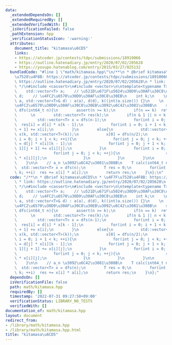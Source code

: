 ```yaml
---
data:
  _extendedDependsOn: []
  _extendedRequiredBy: []
  _extendedVerifiedWith: []
  _isVerificationFailed: false
  _pathExtension: hpp
  _verificationStatusIcon: ':warning:'
  attributes:
    document_title: "kitamasa\u6CD5"
    links:
    - https://atcoder.jp/contests/tdpc/submissions/18910066
    - https://outline.hatenadiary.jp/entry/2020/07/02/205628
    - https://yosupo.hatenablog.com/entry/2015/03/27/025132
  bundledCode: "#line 1 \"math/kitamasa.hpp\"\n/**\n * @brief kitamasa\u6CD5\n * \u4F7F\
    \u7528\u4F8B: https://atcoder.jp/contests/tdpc/submissions/18910066\n * link:\
    \ https://outline.hatenadiary.jp/entry/2020/07/02/205628\n * link: https://yosupo.hatenablog.com/entry/2015/03/27/025132\n\
    \ */\n#include <cassert>\n#include <vector>\n\ntemplate<typename T>\nstruct Kitamasa{\n\
    \    std::vector<T> a;    // \u521D\u671F\u5024\u30D9\u30AF\u30C8\u30EB\n    std::vector<T>\
    \ d;    // \u4FC2\u6570\u30D9\u30AF\u30C8\u30EB\n    int k;\n    \n    Kitamasa(std::vector<T>&\
    \ a, std::vector<T>& d) : a(a), d(d), k((int)a.size()) {}\n    \n    // a_n \u306E\
    \u4FC2\u6570\u30D9\u30AF\u30C8\u30EB\u3092\u6C42\u3081\u308B\n    std::vector<T>\
    \ dfs(int64_t n){\n        assert(n >= k);\n        if(n == k)  return d;\n  \
    \      \n        std::vector<T> res(k);\n        if(n & 1 || n < k * 2){\n   \
    \         std::vector<T> x = dfs(n-1);\n            for(int i = 0; i < k; ++i)\
    \  res[i] = d[i] * x[k - 1];\n            for(int i = 0; i + 1 < k; ++i)  res[i\
    \ + 1] += x[i];\n        }\n        else{\n            std::vector<std::vector<T>>\
    \ x(k, std::vector<T>(k));\n            x[0] = dfs(n/2);\n            for(int\
    \ i = 0; i + 1 < k; ++i){\n                for(int j = 0; j < k; ++j)  x[i + 1][j]\
    \ = d[j] * x[i][k - 1];\n                for(int j = 0; j + 1 < k; ++j)  x[i +\
    \ 1][j + 1] += x[i][j];\n            }\n            for(int i = 0; i < k; ++i){\n\
    \                for(int j = 0; j < k; ++j){\n                    res[j] += x[0][i]\
    \ * x[i][j];\n                }\n            }\n        }\n\n        return res;\n\
    \    }\n\n    // a_n \u3092\u6C42\u3081\u308B\n    T calc(int64_t n){\n      \
    \  std::vector<T> x = dfs(n);\n        T res = 0;\n        for(int i = 0; i <\
    \ k; ++i)  res += x[i] * a[i];\n        return res;\n    }\n};\n"
  code: "/**\n * @brief kitamasa\u6CD5\n * \u4F7F\u7528\u4F8B: https://atcoder.jp/contests/tdpc/submissions/18910066\n\
    \ * link: https://outline.hatenadiary.jp/entry/2020/07/02/205628\n * link: https://yosupo.hatenablog.com/entry/2015/03/27/025132\n\
    \ */\n#include <cassert>\n#include <vector>\n\ntemplate<typename T>\nstruct Kitamasa{\n\
    \    std::vector<T> a;    // \u521D\u671F\u5024\u30D9\u30AF\u30C8\u30EB\n    std::vector<T>\
    \ d;    // \u4FC2\u6570\u30D9\u30AF\u30C8\u30EB\n    int k;\n    \n    Kitamasa(std::vector<T>&\
    \ a, std::vector<T>& d) : a(a), d(d), k((int)a.size()) {}\n    \n    // a_n \u306E\
    \u4FC2\u6570\u30D9\u30AF\u30C8\u30EB\u3092\u6C42\u3081\u308B\n    std::vector<T>\
    \ dfs(int64_t n){\n        assert(n >= k);\n        if(n == k)  return d;\n  \
    \      \n        std::vector<T> res(k);\n        if(n & 1 || n < k * 2){\n   \
    \         std::vector<T> x = dfs(n-1);\n            for(int i = 0; i < k; ++i)\
    \  res[i] = d[i] * x[k - 1];\n            for(int i = 0; i + 1 < k; ++i)  res[i\
    \ + 1] += x[i];\n        }\n        else{\n            std::vector<std::vector<T>>\
    \ x(k, std::vector<T>(k));\n            x[0] = dfs(n/2);\n            for(int\
    \ i = 0; i + 1 < k; ++i){\n                for(int j = 0; j < k; ++j)  x[i + 1][j]\
    \ = d[j] * x[i][k - 1];\n                for(int j = 0; j + 1 < k; ++j)  x[i +\
    \ 1][j + 1] += x[i][j];\n            }\n            for(int i = 0; i < k; ++i){\n\
    \                for(int j = 0; j < k; ++j){\n                    res[j] += x[0][i]\
    \ * x[i][j];\n                }\n            }\n        }\n\n        return res;\n\
    \    }\n\n    // a_n \u3092\u6C42\u3081\u308B\n    T calc(int64_t n){\n      \
    \  std::vector<T> x = dfs(n);\n        T res = 0;\n        for(int i = 0; i <\
    \ k; ++i)  res += x[i] * a[i];\n        return res;\n    }\n};"
  dependsOn: []
  isVerificationFile: false
  path: math/kitamasa.hpp
  requiredBy: []
  timestamp: '2022-07-31 09:27:58+09:00'
  verificationStatus: LIBRARY_NO_TESTS
  verifiedWith: []
documentation_of: math/kitamasa.hpp
layout: document
redirect_from:
- /library/math/kitamasa.hpp
- /library/math/kitamasa.hpp.html
title: "kitamasa\u6CD5"
---
```

